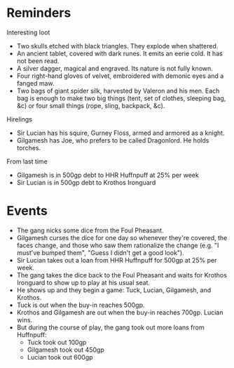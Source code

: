 # Reminders
Interesting loot
- Two skulls etched with black triangles. They explode when shattered.
- An ancient tablet, covered with dark runes. It emits an eerie cold. It has not been read.
- A silver dagger, magical and engraved. Its nature is not fully known.
- Four right-hand gloves of velvet, embroidered with demonic eyes and a fanged maw.
- Two bags of giant spider silk, harvested by Valeron and his men. Each bag is enough to make two big things (tent, set of clothes, sleeping bag, &c) or four small things (rope, sling, backpack, &c).

Hirelings
- Sir Lucian has his squire, Gurney Floss, armed and armored as a knight.
- Gilgamesh has Joe, who prefers to be called Dragonlord. He holds torches.

From last time
- Gilgamesh is in 500gp debt to HHR Huffnpuff at 25% per week
- Sir Lucian is in 500gp debt to Krothos Ironguard

# Events
- The gang nicks some dice from the Foul Pheasant.
- Gilgamesh curses the dice for one day so whenever they're covered, the faces change, and those who saw them rationalize the change (e.g. "I must've bumped them", "Guess I didn't get a good look").
- Sir Lucian takes out a loan from HHR Huffnpuff for 500gp at 25% per week.
- The gang takes the dice back to the Foul Pheasant and waits for Krothos Ironguard to show up to play at his usual seat.
- He shows up and they begin a game: Tuck, Lucian, Gilgamesh, and Krothos.
- Tuck is out when the buy-in reaches 500gp.
- Krothos and Gilgamesh are out when the buy-in reaches 700gp. Lucian wins.
- But during the course of play, the gang took out more loans from Huffnpuff:
	- Tuck took out 100gp
	- Gilgamesh took out 450gp
	- Lucian took out 600gp